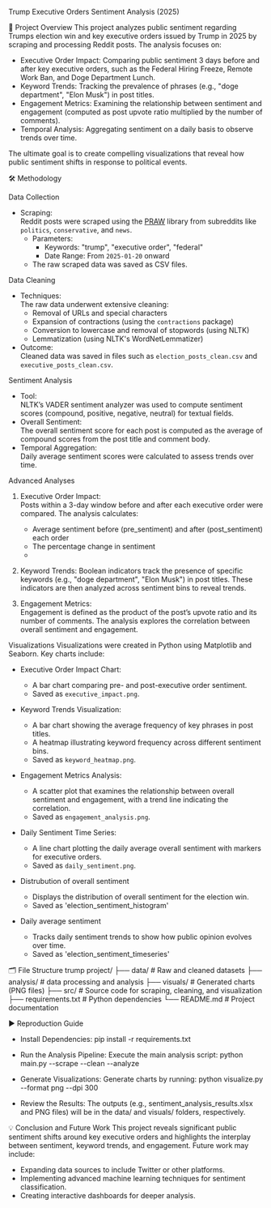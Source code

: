 Trump Executive Orders Sentiment Analysis (2025)

📌 Project Overview
This project analyzes public sentiment regarding Trumps election win and key executive orders issued by Trump in 2025 by scraping and processing Reddit posts. The analysis focuses on:
- Executive Order Impact: Comparing public sentiment 3 days before and after key executive orders, such as the Federal Hiring Freeze, Remote Work Ban, and Doge Department Lunch.
- Keyword Trends: Tracking the prevalence of phrases (e.g., "doge department", "Elon Musk") in post titles.
- Engagement Metrics: Examining the relationship between sentiment and engagement (computed as post upvote ratio multiplied by the number of comments).
- Temporal Analysis: Aggregating sentiment on a daily basis to observe trends over time.

The ultimate goal is to create compelling visualizations that reveal how public sentiment shifts in response to political events.

🛠️ Methodology

Data Collection
- Scraping:  
  Reddit posts were scraped using the [PRAW](https://praw.readthedocs.io/) library from subreddits like `politics`, `conservative`, and `news`.  
  - Parameters:  
    - Keywords: "trump", "executive order", "federal"  
    - Date Range: From `2025-01-20` onward  
  - The raw scraped data was saved as CSV files.

Data Cleaning
- Techniques:  
  The raw data underwent extensive cleaning:
  - Removal of URLs and special characters  
  - Expansion of contractions (using the `contractions` package)  
  - Conversion to lowercase and removal of stopwords (using NLTK)  
  - Lemmatization (using NLTK's WordNetLemmatizer)  
- Outcome:  
  Cleaned data was saved in files such as `election_posts_clean.csv` and `executive_posts_clean.csv`.

Sentiment Analysis
- Tool:  
  NLTK’s VADER sentiment analyzer was used to compute sentiment scores (compound, positive, negative, neutral) for textual fields.
- Overall Sentiment:  
  The overall sentiment score for each post is computed as the average of compound scores from the post title and comment body.
- Temporal Aggregation:  
  Daily average sentiment scores were calculated to assess trends over time.

Advanced Analyses
1. Executive Order Impact:  
   Posts within a 3-day window before and after each executive order were compared. The analysis calculates:
   - Average sentiment before (pre_sentiment) and after (post_sentiment) each order  
   - The percentage change in sentiment
   - 
2. Keyword Trends:
   Boolean indicators track the presence of specific keywords (e.g., "doge department", "Elon Musk") in post titles. These indicators are then analyzed across sentiment bins to reveal trends.

3. Engagement Metrics:  
   Engagement is defined as the product of the post’s upvote ratio and its number of comments. The analysis explores the correlation between overall sentiment and engagement.

Visualizations
Visualizations were created in Python using Matplotlib and Seaborn. Key charts include:
- Executive Order Impact Chart:  
  - A bar chart comparing pre- and post-executive order sentiment.
  - Saved as `executive_impact.png`.
  
- Keyword Trends Visualization: 
  - A bar chart showing the average frequency of key phrases in post titles.
  - A heatmap illustrating keyword frequency across different sentiment bins.
  - Saved as `keyword_heatmap.png`.

- Engagement Metrics Analysis:  
  - A scatter plot that examines the relationship between overall sentiment and engagement, with a trend line indicating the correlation.
  - Saved as `engagement_analysis.png`.

- Daily Sentiment Time Series:  
  - A line chart plotting the daily average overall sentiment with markers for executive orders.
  - Saved as `daily_sentiment.png`.
 
- Distrubution of overall sentiment
  - Displays the distribution of overall sentiment for the election win.
  - Saved as 'election_sentiment_histogram'
 
- Daily average sentiment
  - Tracks daily sentiment trends to show how public opinion evolves over time.
  - Saved as 'election_sentiment_timeseries'

🗂️ File Structure
trump project/
├── data/                   # Raw and cleaned datasets
├── analysis/               # data processing and analysis
├── visuals/                # Generated charts (PNG files)
├── src/                    # Source code for scraping, cleaning, and visualization
├── requirements.txt        # Python dependencies
└── README.md               # Project documentation

▶️ Reproduction Guide
- Install Dependencies:
pip install -r requirements.txt

- Run the Analysis Pipeline:
Execute the main analysis script:
python main.py --scrape --clean --analyze

- Generate Visualizations:
Generate charts by running:
python visualize.py --format png --dpi 300

- Review the Results:
The outputs (e.g., sentiment_analysis_results.xlsx and PNG files) will be in the data/ and visuals/ folders, respectively.

💡 Conclusion and Future Work
This project reveals significant public sentiment shifts around key executive orders and highlights the interplay between sentiment, keyword trends, and engagement. Future work may include:
- Expanding data sources to include Twitter or other platforms.
- Implementing advanced machine learning techniques for sentiment classification.
- Creating interactive dashboards for deeper analysis.
